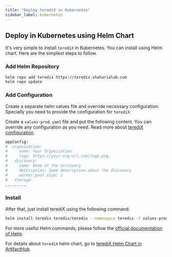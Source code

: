 ```yaml
---
title: "Deploy terediX in Kubernetes"
sidebar_label: Kubernetes
---
```


## Deploy in Kubernetes using Helm Chart

It's very simple to install `terediX` in Kubernetes. You can install using Helm chart. Here are the simplest steps to follow.

### Add Helm Repository

```bash
helm repo add teredix https://teredix.shaharialab.com
helm repo update
```

### Add Configuration

Create a separate helm values file and override necessary configuration. Specially you need to provide the configuration for `terediX`.

Create a `values-prod.yaml` file and put the following content. You can override any configuration as you need. Read more about [terediX configuration](/docs/configuration/general).

```bash
appConfig:
#  organization:
#     name: Your Organization
#     logo: https://your-org-url.com/logo.png
#   discovery:
#     name: Name of the discovery
#     description: Some description about the discovery
#     worker_pool_size: 1
#   storage:
.........
```

### Install
After that, just install terediX using the following command.

```bash
helm install teredix teredix/teredix --namespace teredix -f values-prod.yaml
```

For more useful Helm commands, please follow the [official documentation of Helm](https://helm.sh/docs/helm/).

For details about `terediX` helm chart, go to [terediX Helm Chart in ArtifactHub](https://artifacthub.io/packages/helm/teredix/teredix)